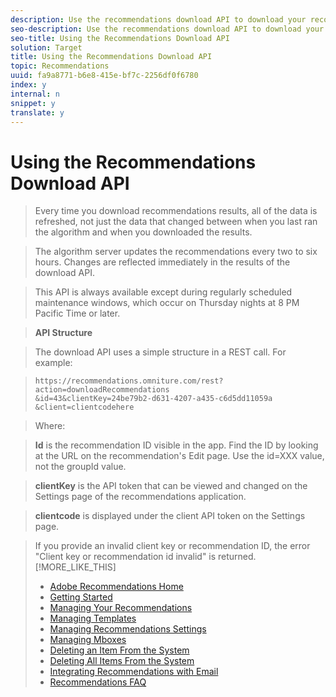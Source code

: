 ```yaml
---
description: Use the recommendations download API to download your recommendations in a .CSV file that can be viewed in a spreadsheet or text editor. The .CSV file lists all recommendations for each product key.
seo-description: Use the recommendations download API to download your recommendations in a .CSV file that can be viewed in a spreadsheet or text editor. The .CSV file lists all recommendations for each product key.
seo-title: Using the Recommendations Download API
solution: Target
title: Using the Recommendations Download API
topic: Recommendations
uuid: fa9a8771-b6e8-415e-bf7c-2256df0f6780
index: y
internal: n
snippet: y
translate: y
---
```


# Using the Recommendations Download API


>Every time you download recommendations results, all of the data is refreshed, not just the data that changed between when you last ran the algorithm and when you downloaded the results. 

>The algorithm server updates the recommendations every two to six hours. Changes are reflected immediately in the results of the download API. 

>This API is always available except during regularly scheduled maintenance windows, which occur on Thursday nights at 8 PM Pacific Time or later. 

>**API Structure** 

>The download API uses a simple structure in a REST call. For example: 

>
>```
>https://recommendations.omniture.com/rest?action=downloadRecommendations
>&id=43&clientKey=24be79b2-d631-4207-a435-c6d5dd11059a
>&client=clientcodehere
>```


>Where: 

>**Id** is the recommendation ID visible in the app. Find the ID by looking at the URL on the recommendation's Edit page. Use the id=XXX value, not the groupId value. 

>**clientKey** is the API token that can be viewed and changed on the Settings page of the recommendations application. 

>**clientcode** is displayed under the client API token on the Settings page. 

>If you provide an invalid client key or recommendation ID, the error "Client key or recommendation id invalid" is returned. 
>[!MORE_LIKE_THIS]
>
>* [ Adobe Recommendations Home ](recs_home.md#topic_74F655D8648E4586BCCFD789E60D13CE)
>* [ Getting Started ](c_gettingstarted_recs.md#concept_CCF04F19782145099178353D37517D9E)
>* [ Managing Your Recommendations ](c_rec_mng_recs.md#concept_8BD886F4E0954B46B8EC0EA4626A00E1)
>* [ Managing Templates ](c_Managing_Templates.md#concept_C3A712A99D47406C855955161DB699A1)
>* [ Managing Recommendations Settings ](c_Managing_Recommendations_Settings.md#concept_70257C38F0A74F3E88B1E7ED278A8DB4)
>* [ Managing Mboxes ](c_Managing_Mboxes.md#concept_B2EE9F6FDDD74A5AAAE6D14C263BCDEB)
>* [ Deleting an Item From the System ](r_Deleting_an_Item_From_the_System.md#reference_9D644188516045E295DD69065118ED2D)
>* [ Deleting All Items From the System ](r_Deleting_All_Items_From_the_System.md#reference_A916F48DE01E41DA81F2C35AF2A5E58F)
>* [ Integrating Recommendations with Email ](r_Integrating_Recommendations_with_Email.md#reference_256B16C894864F24AF970E43DC174420)
>* [ Recommendations FAQ ](r_Recommendations_FAQ.md#reference_72906D385558428C8190721E2E437855)
